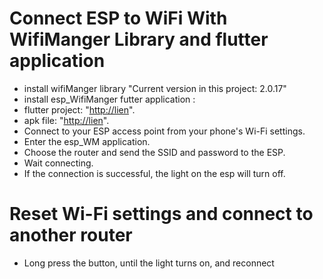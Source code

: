 # Connect ESP to WiFi With WifiManger Library and flutter application
- install wifiManger library "Current version in this project: 2.0.17"
- install esp_WifiManger futter application :
- flutter project: "[http://lien](https://github.com/abdearrahmane-z/esp_connect_flutter)".
- apk file: "[http://lien](https://github.com/abdearrahmane-z/esp_connect_flutter)".
- Connect to your ESP access point from your phone's Wi-Fi settings.
- Enter the esp_WM application.
- Choose the router and send the SSID and password to the ESP.
- Wait connecting.
- If the connection is successful, the light on the esp will turn off.
# Reset Wi-Fi settings and connect to another router
- Long press the button, until the light turns on, and reconnect
